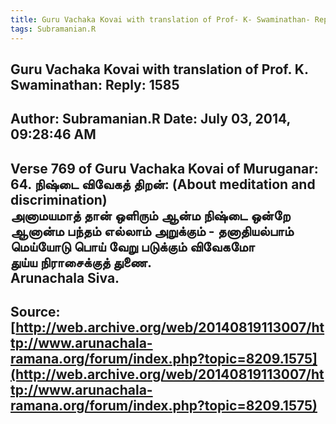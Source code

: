 ```yaml
--- 
title: Guru Vachaka Kovai with translation of Prof- K- Swaminathan- Reply- 1585   
tags: Subramanian.R  
---  
```

##  Guru Vachaka Kovai with translation of Prof. K. Swaminathan: Reply: 1585  
Author: Subramanian.R       Date: July 03, 2014, 09:28:46 AM  
---  
Verse 769 of Guru Vachaka Kovai of Muruganar: 64\. நிஷ்டை விவேகத் திறன்: (About meditation and discrimination)   
அனாமயமாத் தான் ஒளிரும் ஆன்ம நிஷ்டை ஒன்றே   
ஆனான்ம பந்தம் எல்லாம் அறுக்கும் \- தனாதியல்பாம்   
மெய்யோடு பொய் வேறு படுக்கும் விவேகமோ   
துய்ய நிராசைக்குத் துணை.   
Arunachala Siva.
 ---  
Source:[http://web.archive.org/web/20140819113007/http://www.arunachala-ramana.org/forum/index.php?topic=8209.1575](http://web.archive.org/web/20140819113007/http://www.arunachala-ramana.org/forum/index.php?topic=8209.1575)   
---  


